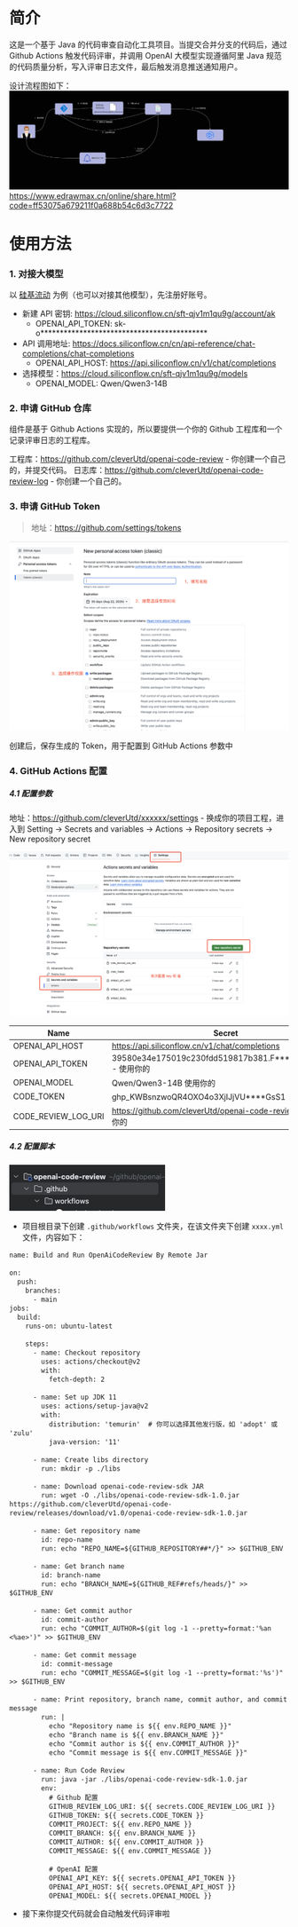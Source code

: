 # 简介

这是一个基于 Java 的代码审查自动化工具项目。当提交合并分支的代码后，通过 Github Actions 触发代码评审，并调用 OpenAI
大模型实现遵循阿里 Java 规范的代码质量分析，写入评审日志文件，最后触发消息推送通知用户。

设计流程图如下：
![OpenAI代码自动评审组件流程图](/docs/images/OpenAI-codeReview-flow.png)
https://www.edrawmax.cn/online/share.html?code=ff53075a679211f0a688b54c6d3c7722

# 使用方法

### 1. 对接大模型

以 [硅基流动](https://www.siliconflow.cn/) 为例（也可以对接其他模型），先注册好账号。

- 新建 API 密钥: https://cloud.siliconflow.cn/sft-qjv1m1qu9g/account/ak
    - OPENAI_API_TOKEN: sk-o*******************************************
- API 调用地址: https://docs.siliconflow.cn/cn/api-reference/chat-completions/chat-completions
    - OPENAI_API_HOST: https://api.siliconflow.cn/v1/chat/completions
- 选择模型：https://cloud.siliconflow.cn/sft-qjv1m1qu9g/models
    - OPENAI_MODEL: Qwen/Qwen3-14B

### 2. 申请 GitHub 仓库

组件是基于 Github Actions 实现的，所以要提供一个你的 Github 工程库和一个记录评审日志的工程库。

工程库：https://github.com/cleverUtd/openai-code-review - 你创建一个自己的，并提交代码。
日志库：https://github.com/cleverUtd/openai-code-review-log - 你创建一个自己的。

### 3. 申请 GitHub Token

> 地址：https://github.com/settings/tokens

![GitHub Token](/docs/images/token.png)

创建后，保存生成的 Token，用于配置到 GitHub Actions 参数中

### 4. GitHub Actions 配置

##### 4.1 配置参数

地址：https://github.com/cleverUtd/xxxxxx/settings - 换成你的项目工程，进入到 Setting -> Secrets and variables ->
Actions -> Repository secrets -> New repository secret

![参数配置](/docs/images/variables.png)

| Name                | Secret                                                     |
|---------------------|------------------------------------------------------------|
| OPENAI_API_HOST     | https://api.siliconflow.cn/v1/chat/completions             |
| OPENAI_API_TOKEN    | 39580e34e175019c230fdd519817b381.F*****pzqiRDcAk - 使用你的    |
| OPENAI_MODEL        | Qwen/Qwen3-14B  使用你的                                       |
| CODE_TOKEN          | ghp_KWBsnzwoQR4OXO4o3XjIJjVU****GsS1 - 使用你的                |
| CODE_REVIEW_LOG_URI | https://github.com/cleverUtd/openai-code-review-log - 使用你的 |


##### 4.2 配置脚本
![.github/workflows](/docs/images/workflows.png)

- 项目根目录下创建 `.github/workflows` 文件夹，在该文件夹下创建 `xxxx.yml` 文件，内容如下：
````
name: Build and Run OpenAiCodeReview By Remote Jar

on:
  push:
    branches:
      - main
jobs:
  build:
    runs-on: ubuntu-latest

    steps:
      - name: Checkout repository
        uses: actions/checkout@v2
        with:
          fetch-depth: 2

      - name: Set up JDK 11
        uses: actions/setup-java@v2
        with:
          distribution: 'temurin'  # 你可以选择其他发行版，如 'adopt' 或 'zulu'
          java-version: '11'

      - name: Create libs directory
        run: mkdir -p ./libs

      - name: Download openai-code-review-sdk JAR
        run: wget -O ./libs/openai-code-review-sdk-1.0.jar https://github.com/cleverUtd/openai-code-review/releases/download/v1.0/openai-code-review-sdk-1.0.jar

      - name: Get repository name
        id: repo-name
        run: echo "REPO_NAME=${GITHUB_REPOSITORY##*/}" >> $GITHUB_ENV

      - name: Get branch name
        id: branch-name
        run: echo "BRANCH_NAME=${GITHUB_REF#refs/heads/}" >> $GITHUB_ENV

      - name: Get commit author
        id: commit-author
        run: echo "COMMIT_AUTHOR=$(git log -1 --pretty=format:'%an <%ae>')" >> $GITHUB_ENV

      - name: Get commit message
        id: commit-message
        run: echo "COMMIT_MESSAGE=$(git log -1 --pretty=format:'%s')" >> $GITHUB_ENV

      - name: Print repository, branch name, commit author, and commit message
        run: |
          echo "Repository name is ${{ env.REPO_NAME }}"
          echo "Branch name is ${{ env.BRANCH_NAME }}"
          echo "Commit author is ${{ env.COMMIT_AUTHOR }}"
          echo "Commit message is ${{ env.COMMIT_MESSAGE }}"      

      - name: Run Code Review
        run: java -jar ./libs/openai-code-review-sdk-1.0.jar
        env:
          # Github 配置
          GITHUB_REVIEW_LOG_URI: ${{ secrets.CODE_REVIEW_LOG_URI }}
          GITHUB_TOKEN: ${{ secrets.CODE_TOKEN }}
          COMMIT_PROJECT: ${{ env.REPO_NAME }}
          COMMIT_BRANCH: ${{ env.BRANCH_NAME }}
          COMMIT_AUTHOR: ${{ env.COMMIT_AUTHOR }}
          COMMIT_MESSAGE: ${{ env.COMMIT_MESSAGE }}

          # OpenAI 配置
          OPENAI_API_KEY: ${{ secrets.OPENAI_API_TOKEN }}
          OPENAI_API_HOST: ${{ secrets.OPENAI_API_HOST }}
          OPENAI_MODEL: ${{ secrets.OPENAI_MODEL }}
````
- 接下来你提交代码就会自动触发代码评审啦
